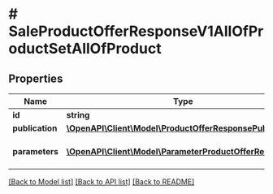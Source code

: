 # # SaleProductOfferResponseV1AllOfProductSetAllOfProduct

## Properties

Name | Type | Description | Notes
------------ | ------------- | ------------- | -------------
**id** | **string** | Product id. | [optional]
**publication** | [**\OpenAPI\Client\Model\ProductOfferResponsePublication**](ProductOfferResponsePublication.md) |  | [optional]
**parameters** | [**\OpenAPI\Client\Model\ParameterProductOfferResponse[]**](ParameterProductOfferResponse.md) | Product parameters in the offer. | [optional]

[[Back to Model list]](../../README.md#models) [[Back to API list]](../../README.md#endpoints) [[Back to README]](../../README.md)
